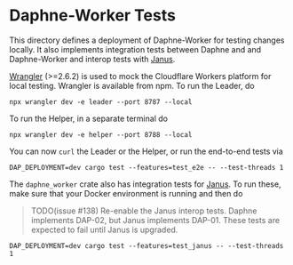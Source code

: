 # Daphne-Worker Tests

This directory defines a deployment of Daphne-Worker for testing changes
locally. It also implements integration tests between Daphne and and
Daphne-Worker and interop tests with [Janus](https://github.com/divviup/janus).

[Wrangler](https://github.com/cloudflare/wrangler2) (>=2.6.2) is used to mock
the Cloudflare Workers platform for local testing. Wrangler is available from
npm. To run the Leader, do

```
npx wrangler dev -e leader --port 8787 --local
```

To run the Helper, in a separate terminal do

```
npx wrangler dev -e helper --port 8788 --local
```

You can now `curl` the Leader or the Helper, or run the end-to-end tests via

```
DAP_DEPLOYMENT=dev cargo test --features=test_e2e -- --test-threads 1
```

The `daphne_worker` crate also has integration tests for
[Janus](https://github.com/divviup/janus). To run these, make sure that your
Docker environment is running and then do

> TODO(issue #138) Re-enable the Janus interop tests. Daphne implements DAP-02,
> but Janus implements DAP-01. These tests are expected to fail until Janus is
> upgraded.

```
DAP_DEPLOYMENT=dev cargo test --features=test_janus -- --test-threads 1
```
